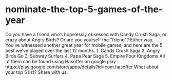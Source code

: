 nominate-the-top-5-games-of-the-year
====================================

Do you have a friend who’s hopelessly obsessed with Candy Crush Saga, or crazy about Angry Birds? Or are you yourself the “friend”? Either way. You’ve witnessed another great year for mobile games, and here are the 5 best we’ve played over the last 12 months. 1.	Candy Crush Saga 2.	Angry Birds Go 3.	Subway Surfers 4.	Papa Pear Saga 5.	Empire Four Kingdoms All of them can be found using Hasoffer on google play : https://play.google.com/store/apps/details?id=com.hasoffer What about your top 5 list? Share with us.
